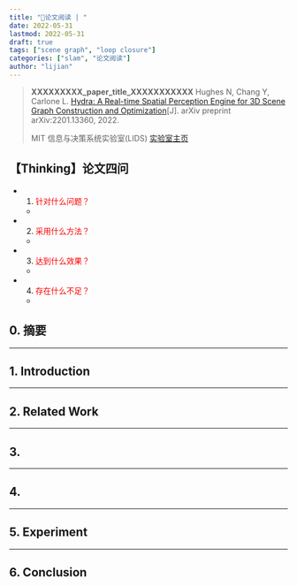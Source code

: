 ```yaml
---
title: "📜论文阅读 | "
date: 2022-05-31
lastmod: 2022-05-31
draft: true
tags: ["scene graph", "loop closure"]
categories: ["slam", "论文阅读"]
author: "lijian"
---
```


>**XXXXXXXXX_paper_title_XXXXXXXXXXX**
>Hughes N, Chang Y, Carlone L. [Hydra: A Real-time Spatial Perception Engine for 3D Scene Graph Construction and Optimization](extension://idghocbbahafpfhjnfhpbfbmpegphmmp/assets/pdf/web/viewer.html?file=https%3A%2F%2Farxiv.org%2Fpdf%2F2201.13360.pdf)[J]. arXiv preprint arXiv:2201.13360, 2022.
>
>MIT 信息与决策系统实验室(LIDS) [实验室主页](https://lids.mit.edu/)

## 【Thinking】论文四问

- 1. <font color=red>针对什么问题？</font>
  - 
- 2. <font color=red>采用什么方法？</font>
  - 
- 3. <font color=red>达到什么效果？</font>
  - 
- 4. <font color=red>存在什么不足？</font>
  - 

## 0. 摘要



---

## 1. Introduction



---

## 2. Related Work



---

## 3. 



---

## 4. 



---

## 5. Experiment



---

## 6. Conclusion

